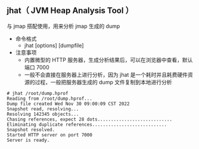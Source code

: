 ## jhat（ JVM Heap Analysis Tool ）

与 jmap 搭配使用，用来分析 jmap 生成的 dump

* 命令格式
    * jhat [options] [dumpfile]
* 注意事项
    * 内置微型的 HTTP 服务器，生成分析结果后，可以在浏览器中查看，默认端口 7000
    * 一般不会直接在服务器上进行分析，因为 jhat 是一个耗时并且耗费硬件资源的过程，一般把服务器生成的 dump 文件复制到本地进行分析

```
# jhat /root/dump.hprof
Reading from /root/dump.hprof...
Dump file created Wed Nov 30 09:00:09 CST 2022
Snapshot read, resolving...
Resolving 142345 objects...
Chasing references, expect 28 dots............................
Eliminating duplicate references............................
Snapshot resolved.
Started HTTP server on port 7000
Server is ready.
```
